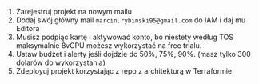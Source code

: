1. Zarejestruj projekt na nowym mailu
2. Dodaj swój główny mail `marcin.rybinski95@gmail.com` do IAM i daj mu Editora
3. Musisz podpiąc kartę i aktywować konto, bo niestety według TOS maksymalnie 8vCPU możesz wykorzystać na free trialu.
4. Ustaw budżet i alerty jeśli dojdzie do 50%, 75%, 90%. (masz tylko 300 dolarów do wykorzystania)
5. Zdeployuj projekt korzystając z repo z architekturą w Terraformie
